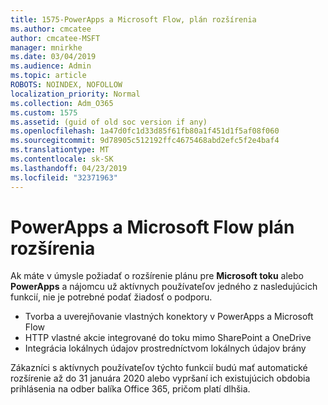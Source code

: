 ```yaml
---
title: 1575-PowerApps a Microsoft Flow, plán rozšírenia
ms.author: cmcatee
author: cmcatee-MSFT
manager: mnirkhe
ms.date: 03/04/2019
ms.audience: Admin
ms.topic: article
ROBOTS: NOINDEX, NOFOLLOW
localization_priority: Normal
ms.collection: Adm_O365
ms.custom: 1575
ms.assetid: (guid of old soc version if any)
ms.openlocfilehash: 1a47d0fc1d33d85f61fb80a1f451d1f5af08f060
ms.sourcegitcommit: 9d78905c512192ffc4675468abd2efc5f2e4baf4
ms.translationtype: MT
ms.contentlocale: sk-SK
ms.lasthandoff: 04/23/2019
ms.locfileid: "32371963"
---
```

# <a name="powerapps-and-microsoft-flow-plan-extension"></a>PowerApps a Microsoft Flow plán rozšírenia

Ak máte v úmysle požiadať o rozšírenie plánu pre **Microsoft toku** alebo **PowerApps** a nájomcu už aktívnych používateľov jedného z nasledujúcich funkcií, nie je potrebné podať žiadosť o podporu.

- Tvorba a uverejňovanie vlastných konektory v PowerApps a Microsoft Flow
- HTTP vlastné akcie integrované do toku mimo SharePoint a OneDrive
- Integrácia lokálnych údajov prostredníctvom lokálnych údajov brány

Zákazníci s aktívnych používateľov týchto funkcií budú mať automatické rozšírenie až do 31 januára 2020 alebo vypršaní ich existujúcich obdobia prihlásenia na odber balíka Office 365, pričom platí dlhšia.